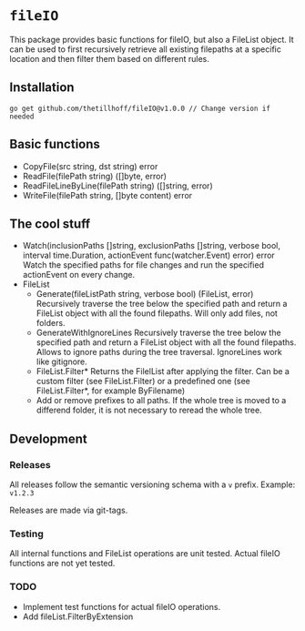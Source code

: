 # `fileIO`

This package provides basic functions for fileIO, but also a FileList object.
It can be used to first recursively retrieve all existing filepaths at a specific location and then filter them based on different rules.

## Installation
```
go get github.com/thetillhoff/fileIO@v1.0.0 // Change version if needed
```

## Basic functions
- CopyFile(src string, dst string) error
- ReadFile(filePath string) ([]byte, error)
- ReadFileLineByLine(filePath string) ([]string, error) 
- WriteFile(filePath string, []byte content) error

## The cool stuff

- Watch(inclusionPaths []string, exclusionPaths []string, verbose bool, interval time.Duration, actionEvent func(watcher.Event) error) error
  Watch the specified paths for file changes and run the specified actionEvent on every change.
- FileList
  - Generate(fileListPath string, verbose bool) (FileList, error)
    Recursively traverse the tree below the specified path and return a FileList object with all the found filepaths.
    Will only add files, not folders.
  - GenerateWithIgnoreLines
    Recursively traverse the tree below the specified path and return a FileList object with all the found filepaths.
    Allows to ignore paths during the tree traversal. IgnoreLines work like gitignore.
  - FileList.Filter*
    Returns the FilelList after applying the filter. Can be a custom filter (see FileList.Filter) or a predefined one (see FileList.Filter*, for example ByFilename)
  - Add or remove prefixes to all paths. If the whole tree is moved to a differend folder, it is not necessary to reread the whole tree.

## Development

### Releases
All releases follow the semantic versioning schema with a `v` prefix. Example: `v1.2.3`

Releases are made via git-tags.

### Testing
All internal functions and FileList operations are unit tested.
Actual fileIO functions are not yet tested.

### TODO
- Implement test functions for actual fileIO operations.
- Add fileList.FilterByExtension
